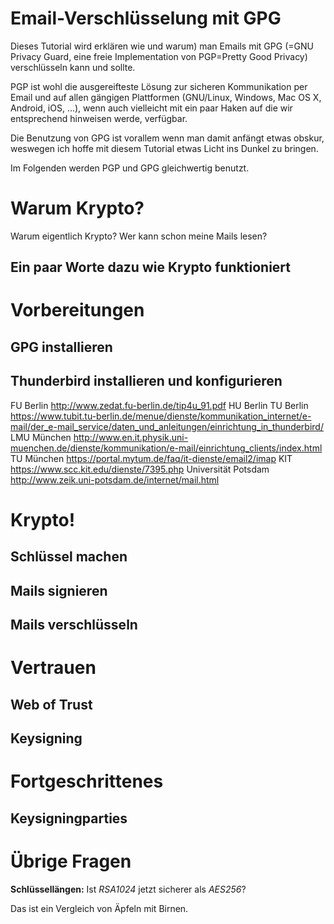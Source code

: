 Email-Verschlüsselung mit GPG
=============================

Dieses Tutorial wird erklären wie und warum) man Emails mit GPG (=GNU Privacy Guard,
eine freie Implementation von PGP=Pretty Good Privacy) verschlüsseln kann und
sollte.

PGP ist wohl die ausgereifteste Lösung zur sicheren Kommunikation per Email und
auf allen gängigen Plattformen (GNU/Linux, Windows, Mac OS X, Android, iOS, ...),
wenn auch vielleicht mit ein paar Haken auf die wir entsprechend hinweisen werde,
verfügbar.

Die Benutzung von GPG ist vorallem wenn man damit anfängt etwas obskur, weswegen
ich hoffe mit diesem Tutorial etwas Licht ins Dunkel zu bringen.

Im Folgenden werden PGP und GPG gleichwertig benutzt.

# Warum Krypto?

Warum eigentlich Krypto? Wer kann schon meine Mails lesen?

## Ein paar Worte dazu wie Krypto funktioniert

# Vorbereitungen

## GPG installieren

## Thunderbird installieren und konfigurieren

FU Berlin http://www.zedat.fu-berlin.de/tip4u_91.pdf
HU Berlin
TU Berlin https://www.tubit.tu-berlin.de/menue/dienste/kommunikation_internet/e-mail/der_e-mail_service/daten_und_anleitungen/einrichtung_in_thunderbird/
LMU München http://www.en.it.physik.uni-muenchen.de/dienste/kommunikation/e-mail/einrichtung_clients/index.html
TU München https://portal.mytum.de/faq/it-dienste/email2/imap
KIT https://www.scc.kit.edu/dienste/7395.php
Universität Potsdam http://www.zeik.uni-potsdam.de/internet/mail.html

# Krypto!

## Schlüssel machen

## Mails signieren

## Mails verschlüsseln

# Vertrauen

## Web of Trust

## Keysigning

# Fortgeschrittenes

## Keysigningparties

# Übrige Fragen

**Schlüssellängen:** Ist *RSA1024* jetzt sicherer als *AES256*?

Das ist ein Vergleich von Äpfeln mit Birnen.